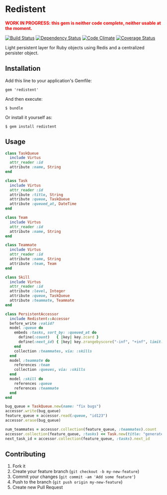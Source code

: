 # Redistent

<div style="color: red; font-weight: bold;">WORK IN PROGRESS: this gem is neither code complete, neither usable at the moment.</div>

[![Build Status](https://secure.travis-ci.org/mathieul/redistent.png)](http://travis-ci.org/mathieul/redistent)
[![Dependency Status](https://gemnasium.com/mathieul/redistent.png)](https://gemnasium.com/mathieul/redistent)
[![Code Climate](https://codeclimate.com/github/mathieul/redistent.png)](https://codeclimate.com/github/mathieul/redistent)
[![Coverage Status](https://coveralls.io/repos/mathieul/redistent/badge.png?branch=master)](https://coveralls.io/r/mathieul/redistent)


Light persistent layer for Ruby objects using Redis and a centralized persister object.

## Installation

Add this line to your application's Gemfile:

    gem 'redistent'

And then execute:

    $ bundle

Or install it yourself as:

    $ gem install redistent

## Usage

```ruby
class TaskQueue
  include Virtus
  attr_reader :id
  attribute :name, String
end

class Task
  include Virtus
  attr_reader :id
  attribute :title, String
  attribute :queue, TaskQueue
  attribute :queued_at, DateTime
end

class Team
  include Virtus
  attr_reader :id
  attribute :name, String
end

class Teammate
  include Virtus
  attr_reader :id
  attribute :name, String
  attribute :team, Team
end

class Skill
  include Virtus
  attr_reader :id
  attribute :level, Integer
  attribute :queue, TaskQueue
  attribute :teammate, Teammate
end

class PersistentAccessor
  include Redistent::Accessor
  before_write :valid?
  model :queue do
    embeds :tasks, sort_by: :queued_at do
      define(:count)   { |key| key.zcard }
      define(:next_id) { |key| key.zrangebyscore("-inf", "+inf", limit: [0, 1]).first }
    end
    collection :teammates, via: :skills
  end
  model :teammate do
    references :team
    collection :queues, via: :skills
  end
  model :skill do
    references :queue
    references :teammate
  end
end

bug_queue = TaskQueue.new(name: "fix bugs")
accessor.write(bug_queue)
feature_queue = accessor.read(:queue, "id123")
accessor.erase(bug_queue)

num_teammates = accessor.collection(feature_queue, :teammates).count
accessor.collection(feature_queue, :tasks) << Task.new(title: "generate csv report")
next_task_id = accessor.collection(feature_queue, :tasks).next_id
```

## Contributing

1. Fork it
2. Create your feature branch (`git checkout -b my-new-feature`)
3. Commit your changes (`git commit -am 'Add some feature'`)
4. Push to the branch (`git push origin my-new-feature`)
5. Create new Pull Request
